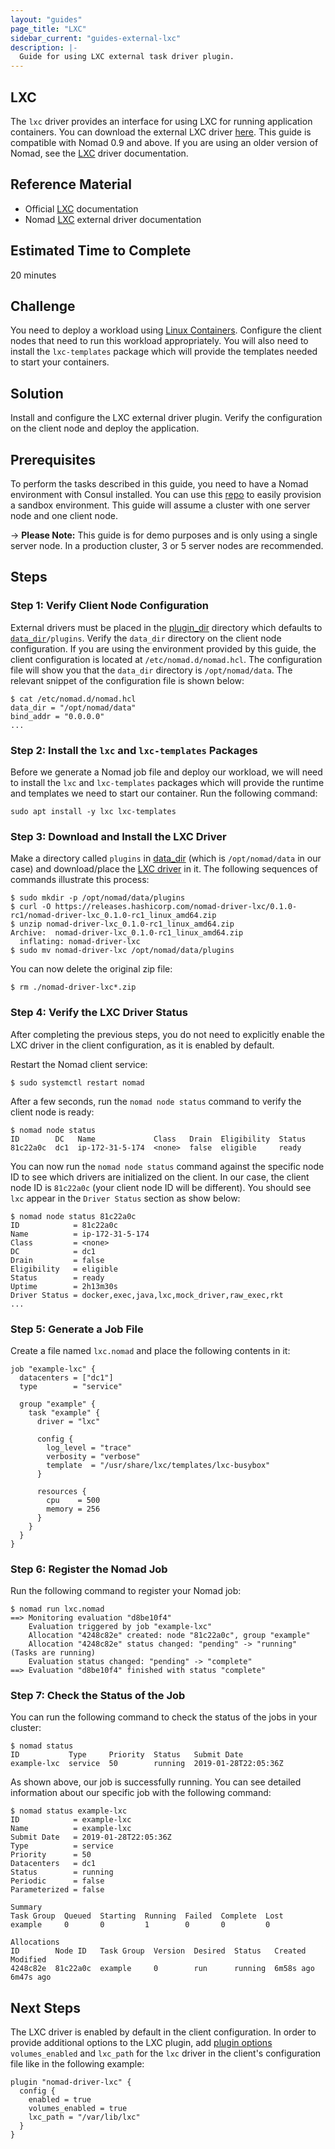 ```yaml
---
layout: "guides"
page_title: "LXC"
sidebar_current: "guides-external-lxc"
description: |-
  Guide for using LXC external task driver plugin.
---
```


## LXC

The `lxc` driver provides an interface for using LXC for running application
containers. You can download the external LXC driver
[here][lxc_driver_download]. This guide is compatible with Nomad 0.9 and above.
If you are using an older version of Nomad, see the [LXC][lxc-docs] driver
documentation.

## Reference Material

- Official [LXC][linux-containers] documentation
- Nomad [LXC][lxc-docs] external driver documentation

## Estimated Time to Complete

20 minutes

## Challenge

You need to deploy a workload using [Linux Containers][linux-containers-home].
Configure the client nodes that need to run this workload appropriately. You
will also need to install the `lxc-templates` package which will provide the
templates needed to start your containers.

## Solution

Install and configure the LXC external driver plugin. Verify the configuration
on the client node and deploy the application.

## Prerequisites

To perform the tasks described in this guide, you need to have a Nomad
environment with Consul installed. You can use this
[repo](https://github.com/hashicorp/nomad/tree/master/terraform#provision-a-nomad-cluster-in-the-cloud)
to easily provision a sandbox environment. This guide will assume a cluster with
one server node and one client node.

-> **Please Note:** This guide is for demo purposes and is only using a single
server node. In a production cluster, 3 or 5 server nodes are recommended.

## Steps

### Step 1: Verify Client Node Configuration

External drivers must be placed in the [plugin_dir][plugin_dir] directory which
defaults to [`data_dir`][data_dir]`/plugins`. Verify the `data_dir` directory on
the client node configuration. If you are using the environment provided by this
guide, the client configuration is located at `/etc/nomad.d/nomad.hcl`. The
configuration file will show you that the `data_dir` directory is
`/opt/nomad/data`. The relevant snippet of the configuration file is shown
below:

```shell
$ cat /etc/nomad.d/nomad.hcl 
data_dir = "/opt/nomad/data"
bind_addr = "0.0.0.0"
...
```

### Step 2: Install the `lxc` and `lxc-templates` Packages

Before we generate a Nomad job file and deploy our workload, we will need to
install the `lxc` and `lxc-templates` packages which will provide the runtime
and templates we need to start our container. Run the following command:

```shell
sudo apt install -y lxc lxc-templates
```

### Step 3: Download and Install the LXC Driver 

Make a directory called `plugins` in [data_dir][data_dir] (which is
`/opt/nomad/data` in our case) and download/place the [LXC
driver][lxc_driver_download] in it. The following sequences of commands
illustrate this process:

```shell
$ sudo mkdir -p /opt/nomad/data/plugins
$ curl -O https://releases.hashicorp.com/nomad-driver-lxc/0.1.0-rc1/nomad-driver-lxc_0.1.0-rc1_linux_amd64.zip
$ unzip nomad-driver-lxc_0.1.0-rc1_linux_amd64.zip 
Archive:  nomad-driver-lxc_0.1.0-rc1_linux_amd64.zip
  inflating: nomad-driver-lxc
$ sudo mv nomad-driver-lxc /opt/nomad/data/plugins
```
You can now delete the original zip file:

```shell
$ rm ./nomad-driver-lxc*.zip
```

### Step 4: Verify the LXC Driver Status

After completing the previous steps, you do not need to explicitly enable the
LXC driver in the client configuration, as it is enabled by default.

Restart the Nomad client service:

```shell
$ sudo systemctl restart nomad
```

After a few seconds, run the `nomad node status` command to verify the client
node is ready:

```shell
$ nomad node status
ID        DC   Name             Class   Drain  Eligibility  Status
81c22a0c  dc1  ip-172-31-5-174  <none>  false  eligible     ready
```

You can now run the `nomad node status` command against the specific node ID to
see which drivers are initialized on the client. In our case, the client node ID
is `81c22a0c` (your client node ID will be different). You should see `lxc`
appear in the `Driver Status` section as show below:

```shell
$ nomad node status 81c22a0c
ID            = 81c22a0c
Name          = ip-172-31-5-174
Class         = <none>
DC            = dc1
Drain         = false
Eligibility   = eligible
Status        = ready
Uptime        = 2h13m30s
Driver Status = docker,exec,java,lxc,mock_driver,raw_exec,rkt
...
```

### Step 5: Generate a Job File

Create a file named `lxc.nomad` and place the following contents in it:

```hcl
job "example-lxc" {
  datacenters = ["dc1"]
  type        = "service"

  group "example" {
    task "example" {
      driver = "lxc"

      config {
        log_level = "trace"
        verbosity = "verbose"
        template  = "/usr/share/lxc/templates/lxc-busybox"
      }

      resources {
        cpu    = 500
        memory = 256
      }
    }
  }
}
```

### Step 6: Register the Nomad Job

Run the following command to register your Nomad job:

```shell
$ nomad run lxc.nomad
==> Monitoring evaluation "d8be10f4"
    Evaluation triggered by job "example-lxc"
    Allocation "4248c82e" created: node "81c22a0c", group "example"
    Allocation "4248c82e" status changed: "pending" -> "running" (Tasks are running)
    Evaluation status changed: "pending" -> "complete"
==> Evaluation "d8be10f4" finished with status "complete"
```

### Step 7: Check the Status of the Job

You can run the following command to check the status of the jobs in your
cluster:

```shell
$ nomad status
ID           Type     Priority  Status   Submit Date
example-lxc  service  50        running  2019-01-28T22:05:36Z
```
As shown above, our job is successfully running. You can see detailed
information about our specific job with the following command:

```shell
$ nomad status example-lxc
ID            = example-lxc
Name          = example-lxc
Submit Date   = 2019-01-28T22:05:36Z
Type          = service
Priority      = 50
Datacenters   = dc1
Status        = running
Periodic      = false
Parameterized = false

Summary
Task Group  Queued  Starting  Running  Failed  Complete  Lost
example     0       0         1        0       0         0

Allocations
ID        Node ID   Task Group  Version  Desired  Status   Created    Modified
4248c82e  81c22a0c  example     0        run      running  6m58s ago  6m47s ago
```

## Next Steps

The LXC driver is enabled by default in the client configuration. In order to
provide additional options to the LXC plugin, add [plugin
options][lxc_plugin_options] `volumes_enabled` and `lxc_path` for the `lxc`
driver in the client's configuration file like in the following example: 

```hcl
plugin "nomad-driver-lxc" {
  config {
    enabled = true
    volumes_enabled = true
    lxc_path = "/var/lib/lxc"
  }
}
```

[data_dir]: /docs/configuration/index.html#data_dir
[linux-containers]: https://linuxcontainers.org/lxc/introduction/
[linux-containers-home]: https://linuxcontainers.org
[lxc_driver_download]: https://releases.hashicorp.com/nomad-driver-lxc 
[lxc-docs]: /docs/drivers/external/lxc.html
[lxc_plugin_options]: /docs/drivers/external/lxc.html#plugin-options
[plugin_dir]: /docs/configuration/index.html#plugin_dir
[plugin_syntax]: /docs/configuration/plugin.html
